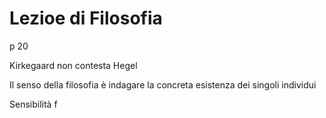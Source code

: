 # Lezioe di Filosofia


p 20

Kirkegaard non contesta Hegel

Il senso della filosofia è indagare la concreta esistenza dei singoli individui


Sensibilità f
<!--stackedit_data:
eyJoaXN0b3J5IjpbLTgxNzU3OTcwNl19
-->